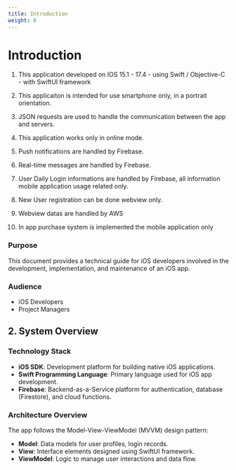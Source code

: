 ```yaml
---
title: Introduction
weight: 0
---
```


# Introduction

1. This application developed on IOS 15.1 - 17.4 - using Swift / Objective-C - with SwiftUI framework

2. This applicaiton is intended for use smartphone only, in a portrait orientation.

3. JSON requests are used to handle the communication between the app and servers.

4. This application works only in online mode.

5. Push notifications are handled by Firebase.

6. Real-time messages are handled by Firebase.

7. User Daily Login informations are handled by Firebase, all information mobile application usage related only.

8. New User registration can be done webview only. 

9. Webview datas are handled by AWS

10. In app purchase system is implemented the mobile application only


### Purpose
This document provides a technical guide for iOS developers involved in the development, implementation, and maintenance of an iOS app.

### Audience
- iOS Developers
- Project Managers

## 2. System Overview

### Technology Stack
- **iOS SDK**: Development platform for building native iOS applications.
- **Swift Programming Language**: Primary language used for iOS app development.
- **Firebase**: Backend-as-a-Service platform for authentication, database (Firestore), and cloud functions.

### Architecture Overview
The app follows the Model-View-ViewModel (MVVM) design pattern:
- **Model**: Data models for user profiles, login records.
- **View**: Interface elements designed using SwiftUI framework.
- **ViewModel**: Logic to manage user interactions and data flow.

